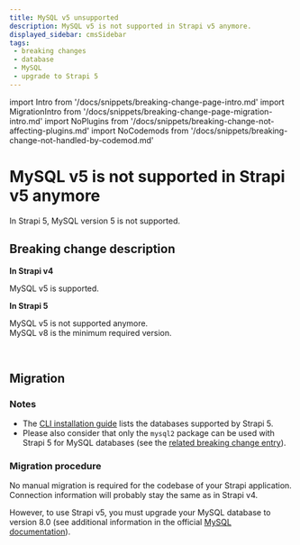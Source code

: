 ```yaml
---
title: MySQL v5 unsupported
description: MySQL v5 is not supported in Strapi v5 anymore.
displayed_sidebar: cmsSidebar
tags:
 - breaking changes
 - database
 - MySQL
 - upgrade to Strapi 5
---
```


import Intro from '/docs/snippets/breaking-change-page-intro.md'
import MigrationIntro from '/docs/snippets/breaking-change-page-migration-intro.md'
import NoPlugins from '/docs/snippets/breaking-change-not-affecting-plugins.md'
import NoCodemods from '/docs/snippets/breaking-change-not-handled-by-codemod.md'

# MySQL v5 is not supported in Strapi v5 anymore

In Strapi 5, MySQL version 5 is not supported.
<Intro />
<NoPlugins />
<NoCodemods />

## Breaking change description

<SideBySideContainer>

<SideBySideColumn>

**In Strapi v4**

MySQL v5 is supported.

</SideBySideColumn>

<SideBySideColumn>

**In Strapi 5**

MySQL v5 is not supported anymore.<br />
MySQL v8 is the minimum required version.

</SideBySideColumn>

</SideBySideContainer>

<br />

## Migration

<MigrationIntro />

### Notes

* The [CLI installation guide](/dev-docs/installation/cli) lists the databases supported by Strapi 5.
* Please also consider that only the `mysql2` package can be used with Strapi 5 for MySQL databases (see the [related breaking change entry](/dev-docs/migration/v4-to-v5/breaking-changes/only-mysql2-package-for-mysql)).

### Migration procedure

No manual migration is required for the codebase of your Strapi application.
Connection information will probably stay the same as in Strapi v4.

However, to use Strapi v5, you must upgrade your MySQL database to version 8.0 (see additional information in the official [MySQL documentation](https://dev.mysql.com/doc/relnotes/mysql/8.0/en/)).
